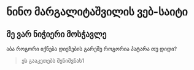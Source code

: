 # ნინო მარგალიტაშვილის ვებ-საიტი
## მე ვარ ნიჭიერი მოსჭავლე
აბა როგორი იქნება დიეზების გარეშე
როგორია პატარა თუ დიდი?
> ეს გააკეთებს შენიშვნას1

